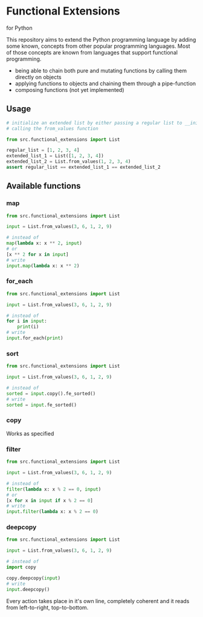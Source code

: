# Functional Extensions
for Python

This repository aims to extend the Python programming language by adding some
known, concepts from other popular programming languages. Most of those concepts
are known from languages that support functional programming.

- being able to chain both pure and mutating functions by calling them directly 
  on objects
- applying functions to objects and chaining them through a pipe-function
- composing functions (not yet implemented)

## Usage

```python
# initialize an extended list by either passing a regular list to __init__ or 
# calling the from_values function

from src.functional_extensions import List

regular_list = [1, 2, 3, 4]
extended_list_1 = List([1, 2, 3, 4])
extended_list_2 = List.from_values(1, 2, 3, 4)
assert regular_list == extended_list_1 == extended_list_2
```
## Available functions
### map

```python
from src.functional_extensions import List

input = List.from_values(3, 6, 1, 2, 9)

# instead of
map(lambda x: x ** 2, input)
# or
[x ** 2 for x in input]
# write
input.map(lambda x: x ** 2)
```
### for_each

```python
from src.functional_extensions import List

input = List.from_values(3, 6, 1, 2, 9)

# instead of
for i in input:
    print(i)
# write
input.for_each(print)
```
### sort

```python
from src.functional_extensions import List

input = List.from_values(3, 6, 1, 2, 9)

# instead of
sorted = input.copy().fe_sorted()
# write
sorted = input.fe_sorted()
```
### copy
Works as specified

### filter

```python
from src.functional_extensions import List

input = List.from_values(3, 6, 1, 2, 9)

# instead of
filter(lambda x: x % 2 == 0, input)
# or
[x for x in input if x % 2 == 0]
# write
input.filter(lambda x: x % 2 == 0)
```

### deepcopy

```python
from src.functional_extensions import List

input = List.from_values(3, 6, 1, 2, 9)

# instead of
import copy

copy.deepcopy(input)
# write
input.deepcopy()
```

Every action takes place in it's own line, completely coherent and it reads from
left-to-right, top-to-bottom.
